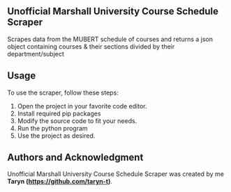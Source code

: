 ## **Unofficial Marshall University Course Schedule Scraper**

Scrapes data from the MUBERT schedule of courses and returns a json object containing courses & their sections divided by their department/subject 

## **Usage**

To use the scraper, follow these steps:

1. Open the project in your favorite code editor.
2. Install required pip packages
3. Modify the source code to fit your needs.
4. Run the python program
5. Use the project as desired.

## **Authors and Acknowledgment**

Unofficial Marshall University Course Schedule Scraper was created by me **Taryn (https://github.com/taryn-t)**.

